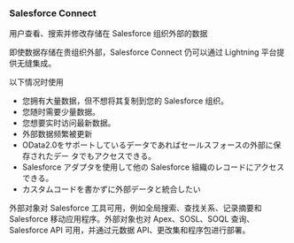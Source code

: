 ### Salesforce Connect

用户查看、搜索并修改存储在 Salesforce 组织外部的数据

即使数据存储在贵组织外部，Salesforce Connect 仍可以通过 Lightning 平台提供无缝集成。

以下情况时使用 

- 您拥有大量数据，但不想将其复制到您的 Salesforce 组织。
- 您随时需要少量数据。
- 您想要实时访问最新数据。
- 外部数据频繁被更新
- OData2.0をサポートしているデータであればセールスフォースの外部に保存されたデー タでもアクセスできる。
- Salesforce アダプタを使用して他の Salesforce 組織のレコードにアクセスできる。
- カスタムコードを書かずに外部データと統合したい

外部对象对 Salesforce 工具可用，例如全局搜索、查找关系、记录摘要和 Salesforce 移动应用程序。外部对象也对 Apex、SOSL、SOQL 查询、Salesforce API 可用，并通过元数据 API、更改集和程序包进行部署。

